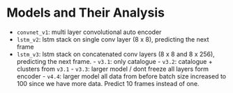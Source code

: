 # Models and Their Analysis

+ `convnet_v1`: multi layer convolutional auto encoder
+ `lstm_v2`: lstm stack on single conv layer (8 x 8), predicting the next frame
+ `lstm_v3`: lstm stack on concatenated conv layers (8 x 8 and 8 x 256), predicting the next frame.
        - `v3.1`: only catalogue
        - `v3.2`: catalogue + clusters from `v3.1`
        - `v3.3`: larger model / dont freeze all layers form encoder 
        - `v4.4`: larger model all data from before 
                  batch size increased to 100 since we have more data.
                  Predict 10 frames instead of one.